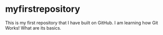 # myfirstrepository
This is my first repository that I have built on GitHub. I am learning how Git Works! What are its basics.

